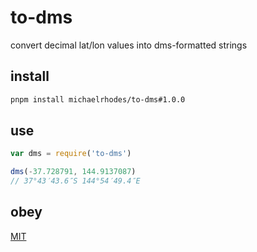 # to-dms

convert decimal lat/lon values into dms-formatted strings

## install
```sh
pnpm install michaelrhodes/to-dms#1.0.0
```

## use
```js
var dms = require('to-dms')

dms(-37.728791, 144.9137087)
// 37°43′43.6″S 144°54′49.4″E
```

## obey
[MIT](https://opensource.org/licenses/MIT)

